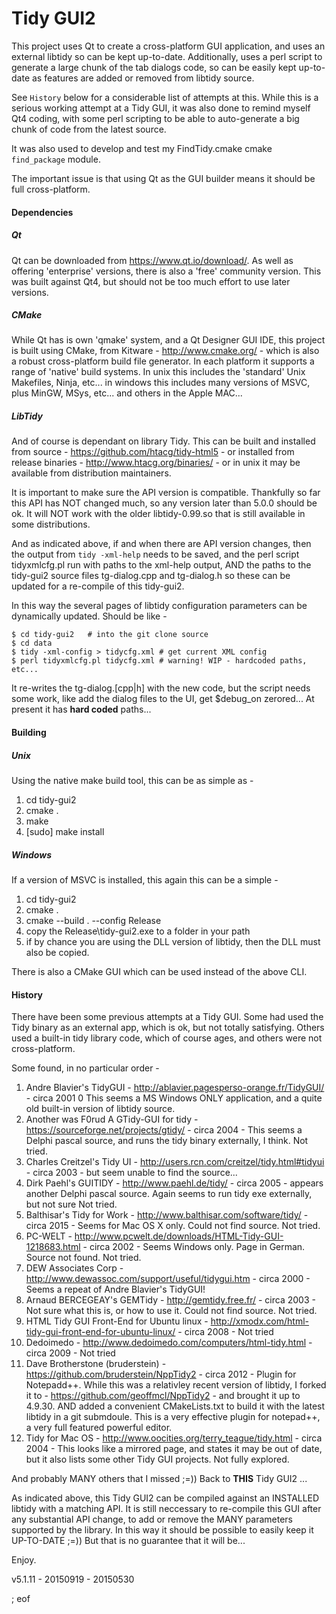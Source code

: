 # Tidy GUI2

This project uses Qt to create a cross-platform GUI application, and uses an external libtidy so can be kept up-to-date. Additionally, uses a perl script to generate a large chunk of the tab dialogs code, so can be easily kept up-to-date as features are added or removed from libtidy source.

See `History` below for a considerable list of attempts at this. While this is a serious working attempt at a Tidy GUI, it was also done to remind myself Qt4 coding, with some perl scripting to be able to auto-generate a big chunk of code from the latest source.

It was also used to develop and test my FindTidy.cmake cmake `find_package` module.

The important issue is that using Qt as the GUI builder means it should be full cross-platform.

#### Dependencies

##### Qt

Qt can be downloaded from https://www.qt.io/download/. As well as offering 'enterprise' versions, there is also a 'free' community version. This was built against Qt4, but should not be too much effort to use later versions.

##### CMake

While Qt has is own 'qmake' system, and a Qt Designer GUI IDE, this project is built using CMake, from Kitware - http://www.cmake.org/ - which is also a robust cross-platform build file generator. In each platform it supports a range of 'native' build systems. In unix this includes the 'standard' Unix Makefiles, Ninja, etc... in windows this includes many versions of MSVC, plus MinGW, MSys, etc... and others in the Apple MAC...

##### LibTidy

And of course is dependant on library Tidy. This can be built and installed from source - https://github.com/htacg/tidy-html5 - or installed from release binaries - http://www.htacg.org/binaries/ - or in unix it may be available from distribution maintainers. 

It is important to make sure the API version is compatible. Thankfully so far this API has NOT changed much, so any version later than 5.0.0 should be ok. It will NOT work with the older libtidy-0.99.so that is still available in some distributions.

And as indicated above, if and when there are API version changes, then the output from `tidy -xml-help` needs to be saved, and the perl script tidyxmlcfg.pl run with paths to the xml-help output, AND the paths to the tidy-gui2 source files tg-dialog.cpp and tg-dialog.h so these can be updated for a re-compile of this tidy-gui2.

In this way the several pages of libtidy configuration parameters can be dynamically updated. Should be like -

```
$ cd tidy-gui2   # into the git clone source
$ cd data
$ tidy -xml-config > tidycfg.xml # get current XML config
$ perl tidyxmlcfg.pl tidycfg.xml # warning! WIP - hardcoded paths, etc...
```

It re-writes the tg-dialog.[cpp|h] with the new code, but the script needs some work, like add the dialog files to the UI, get $debug_on zerored... At present it has **hard coded** paths...

#### Building

##### Unix

Using the native make build tool, this can be as simple as -

 1. cd tidy-gui2
 2. cmake .
 3. make
 4. [sudo] make install
 
##### Windows
 
If a version of MSVC is installed, this again this can be a simple -
  
  1. cd tidy-gui2
  2. cmake .
  3. cmake --build . --config Release
  4. copy the Release\tidy-gui2.exe to a folder in your path
  5. if by chance you are using the DLL version of libtidy, then the DLL must also be copied.

There is also a CMake GUI which can be used instead of the above CLI.

#### History

There have been some previous attempts at a Tidy GUI. Some had used the Tidy binary as an external app, which is ok, but not totally satisfying. Others used a built-in tidy library code, which of course ages, and others were not cross-platform.

Some found, in no particular order -

 1. Andre Blavier's TidyGUI - http://ablavier.pagesperso-orange.fr/TidyGUI/ - circa 2001 0 This seems a MS Windows ONLY application, and a quite old built-in version of libtidy source. 
 2. Another was F0rud A GTidy-GUI for tidy - https://sourceforge.net/projects/gtidy/ - circa 2004 - This seems a Delphi pascal source, and runs the tidy binary externally, I think. Not tried. 
 3. Charles Creitzel's Tidy UI - http://users.rcn.com/creitzel/tidy.html#tidyui - circa 2003 - but seem unable to find the  source... 
 4. Dirk Paehl's GUITIDY - http://www.paehl.de/tidy/ - circa 2005 - appears another Delphi pascal source. Again seems to run tidy exe externally, but not sure Not tried.
 5. Balthisar's Tidy for Work - http://www.balthisar.com/software/tidy/ - circa 2015 - Seems for Mac OS X only. Could not find source. Not tried.
 6. PC-WELT - http://www.pcwelt.de/downloads/HTML-Tidy-GUI-1218683.html - circa 2002 - Seems Windows only. Page in German. Source not found. Not tried.
 7. DEW Associates Corp - http://www.dewassoc.com/support/useful/tidygui.htm - circa 2000 - Seems a repeat of Andre Blavier's TidyGUI!
 8. Arnaud BERCEGEAY's GEMTidy - http://gemtidy.free.fr/ - circa 2003 - Not sure what this is, or how to use it. Could not find source. Not tried.
 9. HTML Tidy GUI Front-End for Ubuntu linux - http://xmodx.com/html-tidy-gui-front-end-for-ubuntu-linux/ - circa 2008 - Not tried
 10. Dedoimedo - http://www.dedoimedo.com/computers/html-tidy.html - circa 2009 - Not tried
 11. Dave Brotherstone (bruderstein) - https://github.com/bruderstein/NppTidy2 - circa 2012 - Plugin for Notepadd++. While this was a relativley recent version of libtidy, I forked it to - https://github.com/geoffmcl/NppTidy2 - and brought it up to 4.9.30. AND added a convenient CMakeLists.txt to build it with the latest libtidy in a git submdoule. This is a very effective plugin for notepad++, a very full featured powerful editor.
 12. Tidy for Mac OS - http://www.oocities.org/terry_teague/tidy.html - circa 2004 - This looks like a mirrored page, and states it may be out of date, but it also lists some other Tidy GUI projects. Not fully explored.

And probably MANY others that I missed ;=)) Back to **THIS** Tidy GUI2 ...
 
As indicated above, this Tidy GUI2 can be compiled against an INSTALLED libtidy with a matching API. It is still neccessary to re-compile this GUI after any substantial API change, to add or remove the MANY parameters supported by the library. In this way it should be possible to easily keep it UP-TO-DATE ;=)) But that is no guarantee that it will be...

Enjoy.

v5.1.11 - 20150919 - 20150530

; eof
